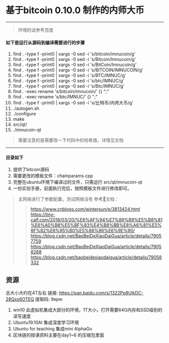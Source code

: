 # 基于bitcoin 0.10.0 制作的内师大币
---
> 环境的话参考百度
#### 如下是运行从源码到编译需要进行的步骤
1.   find . -type f -print0 | xargs -0 sed -i 's/bitcoin/imnucoin/g'
1.  find . -type f -print0 | xargs -0 sed -i 's/Bitcoin/Imnucoin/g'
1.   find . -type f -print0 | xargs -0 sed -i 's/BitCoin/Imnucoin/g'
1.  find . -type f -print0 | xargs -0 sed -i 's/BITCOIN/IMNUCOIN/g'
1.  find . -type f -print0 | xargs -0 sed -i 's/BTC/IMNUC/g'
1.  find . -type f -print0 | xargs -0 sed -i 's/btc/IMNUC/g'
1.  find . -type f -print0 | xargs -0 sed -i 's/Btc/IMNUC/g'
1.  find . -exec rename 's/bitcoin/imnucoin/' {} ";"
1.  find . -exec rename 's/btc/IMNUC/' {} ";"
1.  find . -type f -print0 | xargs -0 sed -i 's/比特币/内师大币/g'
1. ./autogen.sh 
1.  ./configure 
1.  make
1. src/qt/
1. ./imnucoin-qt

> 需要注意的是需要改一下代码中的哈希值，详情见文档

----
#### 目录如下
1. 提供了bitcoin源码
2. 需要更改的模板文件：chainparams.cpp
3. 完整在ubuntu环境下编译过的文件，只需运行 src/qt/imnucoin-qt
4. 一份实验手册，前面执行完后，按照模板文件进行修改即可。

> 主网络进行了参数配置，测试网络没有
> 参考文档：
>> https://www.cnblogs.com/wintersun/p/3813424.html
>> https://tiny-calf.com/2018/03/20/%E6%AF%94%E7%89%B9%E5%B8%81%E6%A0%B8%E5%BF%83%E4%B8%BB%E8%A6%81%E5%8F%82%E6%95%B0%E5%88%86%E6%9E%90/
>> https://blog.csdn.net/BaoBeiDeXiaoDaiGua/article/details/79057759
>> https://blog.csdn.net/BaoBeiDeXiaoDaiGua/article/details/79058268
>> https://blog.csdn.net/baobeidexiaodaigua/article/details/79058332

## 资源

总大小大约在4T左右
链接: https://pan.baidu.com/s/1322Pp8UlkDC-28Qxs6OTEQ 提取码: 9epw

1. win10 此虚拟机集成大部分的环境，1T大小，打开需要64G内存和SSD级别的读写速度
1. Ubuntu19.10AI  集成深度学习环境
1. Ubuntu for teaching 集成mini AlphaGo
1. 区块链的授课资料主要在day1~6 的压缩包里面